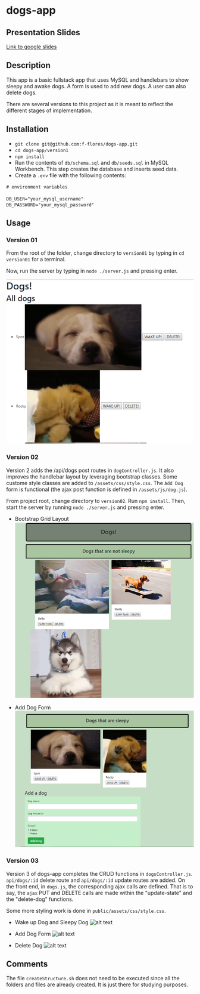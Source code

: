 # dogs-app

## Presentation Slides
<a href="https://docs.google.com/presentation/d/1JD8qXCBsQB4RrjmVpcRj9VVzl0lWYzydTSoZLKXKIxM/edit?usp=sharing" target="_blank">Link to google slides</a>


## Description
This app is a basic fullstack app that uses MySQL and handlebars to show
sleepy and awake dogs. A form is used to add new dogs. A user can also
delete dogs.

There are several versions to this project as it is meant to reflect the
different stages of implementation.

## Installation
* `git clone git@github.com:f-flores/dogs-app.git`
* `cd dogs-app/version1`
* `npm install`
* Run the contents of `db/schema.sql` and `db/seeds.sql` in MySQL Workbench. This step creates the database and inserts seed data.
* Create a `.env` file with the following contents:

```
# environment variables

DB_USER="your_mysql_username"
DB_PASSWORD="your_mysql_password"
```

## Usage
### Version 01
From the root of the folder, change directory to `version01` by typing
in `cd version01` for a terminal.

Now, run the server by typing in `node ./server.js` and pressing enter.

![alt text](./README_images/dogsVersion01.png "Dogs App first version")

### Version 02
Version 2 adds the /api/dogs post routes in `dogController.js`. It also improves
the handlebar layout by leveraging bootstrap classes. Some custome style classes
are added to `/assets/css/style.css`. The `Add Dog` form is functional (the ajax
post function is defined in `/assets/js/dog.js`).

From project root, change directory to `version02`. Run `npm install`. Then,
start the server by running `node ./server.js` and pressing enter.

* Bootstrap Grid Layout
![alt text](./README_images/dogVersion02_a.png "Dogs App second version grid layout")

* Add Dog Form
![alt text](./README_images/dogVersion02_b.png "Dogs App second version form")

### Version 03
Version 3 of dogs-app completes the CRUD functions in `dogsController.js`.
`api/dogs/:id` delete route and `api/dogs/:id` update routes are added. On the
front end, in `dogs.js`, the corresponding ajax calls are defined. That is to
say, the `ajax` PUT and DELETE calls are made within the "update-state" and the
"delete-dog" functions.

Some more styling work is done in `public/assets/css/style.css`.

* Wake up Dog and Sleepy Dog
![alt text](https://media.giphy.com/media/kxm4yslfqRQcsb36zC/giphy.gif "Wake up Dog and Sleepy Dog buttons")

* Add Dog Form
![alt text](https://media.giphy.com/media/Q80hztfw1Q6oYaY3RN/giphy.gif "Add a Dog")

* Delete Dog
![alt text](https://media.giphy.com/media/if5MpihRRVjbgCTpLb/giphy.gif "Delete Dog button")

## Comments
The file `createStructure.sh` does not need to be executed since all the
folders and files are already created. It is just there for studying purposes.
